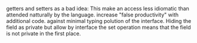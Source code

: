 
getters and setters as a bad idea:
This make an access less idiomatic than attended natturally by the language.
increase "false productivity" with additional code. against minimal typing
polution of the interface.
Hiding the field as private but allow by interface the set operation means that the field is not private in the first place.
